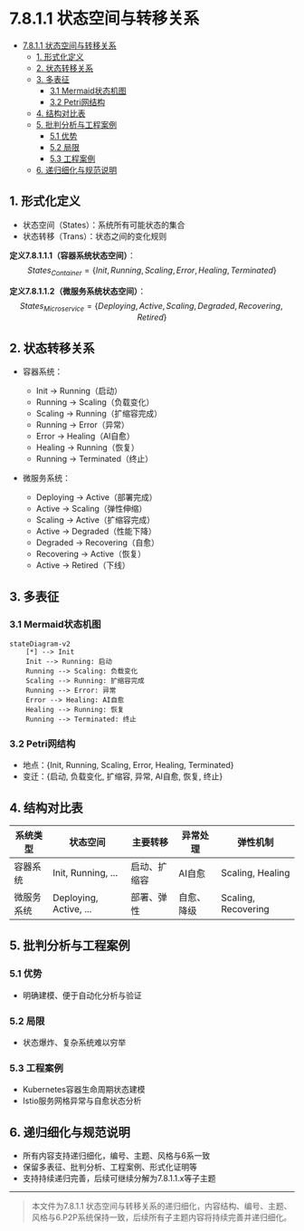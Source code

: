 # 7.8.1.1 状态空间与转移关系


<!-- TOC START -->

- [7.8.1.1 状态空间与转移关系](#7811-状态空间与转移关系)
  - [1. 形式化定义](#1-形式化定义)
  - [2. 状态转移关系](#2-状态转移关系)
  - [3. 多表征](#3-多表征)
    - [3.1 Mermaid状态机图](#31-mermaid状态机图)
    - [3.2 Petri网结构](#32-petri网结构)
  - [4. 结构对比表](#4-结构对比表)
  - [5. 批判分析与工程案例](#5-批判分析与工程案例)
    - [5.1 优势](#51-优势)
    - [5.2 局限](#52-局限)
    - [5.3 工程案例](#53-工程案例)
  - [6. 递归细化与规范说明](#6-递归细化与规范说明)

<!-- TOC END -->

## 1. 形式化定义

- 状态空间（States）：系统所有可能状态的集合
- 状态转移（Trans）：状态之间的变化规则

**定义7.8.1.1.1（容器系统状态空间）**：
$$
States_{Container} = \{Init, Running, Scaling, Error, Healing, Terminated\}
$$

**定义7.8.1.1.2（微服务系统状态空间）**：
$$
States_{Microservice} = \{Deploying, Active, Scaling, Degraded, Recovering, Retired\}
$$

## 2. 状态转移关系

- 容器系统：
  - Init → Running（启动）
  - Running → Scaling（负载变化）
  - Scaling → Running（扩缩容完成）
  - Running → Error（异常）
  - Error → Healing（AI自愈）
  - Healing → Running（恢复）
  - Running → Terminated（终止）

- 微服务系统：
  - Deploying → Active（部署完成）
  - Active → Scaling（弹性伸缩）
  - Scaling → Active（扩缩容完成）
  - Active → Degraded（性能下降）
  - Degraded → Recovering（自愈）
  - Recovering → Active（恢复）
  - Active → Retired（下线）

## 3. 多表征

### 3.1 Mermaid状态机图

```mermaid
stateDiagram-v2
    [*] --> Init
    Init --> Running: 启动
    Running --> Scaling: 负载变化
    Scaling --> Running: 扩缩容完成
    Running --> Error: 异常
    Error --> Healing: AI自愈
    Healing --> Running: 恢复
    Running --> Terminated: 终止
```

### 3.2 Petri网结构

- 地点：{Init, Running, Scaling, Error, Healing, Terminated}
- 变迁：{启动, 负载变化, 扩缩容, 异常, AI自愈, 恢复, 终止}

## 4. 结构对比表

| 系统类型 | 状态空间 | 主要转移 | 异常处理 | 弹性机制 |
|----------|----------|----------|----------|----------|
| 容器系统 | Init, Running, ... | 启动、扩缩容 | AI自愈 | Scaling, Healing |
| 微服务系统 | Deploying, Active, ... | 部署、弹性 | 自愈、降级 | Scaling, Recovering |

## 5. 批判分析与工程案例

### 5.1 优势

- 明确建模、便于自动化分析与验证

### 5.2 局限

- 状态爆炸、复杂系统难以穷举

### 5.3 工程案例

- Kubernetes容器生命周期状态建模
- Istio服务网格异常与自愈状态分析

## 6. 递归细化与规范说明

- 所有内容支持递归细化，编号、主题、风格与6系一致
- 保留多表征、批判分析、工程案例、形式化证明等
- 支持持续递归完善，后续可继续分解为7.8.1.1.x等子主题

---
> 本文件为7.8.1.1 状态空间与转移关系的递归细化，内容结构、编号、主题、风格与6.P2P系统保持一致，后续所有子主题内容将持续完善并递归细化。
